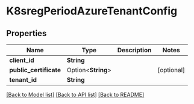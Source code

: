 # K8sregPeriodAzureTenantConfig

## Properties

Name | Type | Description | Notes
------------ | ------------- | ------------- | -------------
**client_id** | **String** |  |
**public_certificate** | Option<**String**> |  | [optional]
**tenant_id** | **String** |  |

[[Back to Model list]](./README.md#documentation-for-models) [[Back to API list]](./README.md#documentation-for-api-endpoints) [[Back to README]](../README.md)
